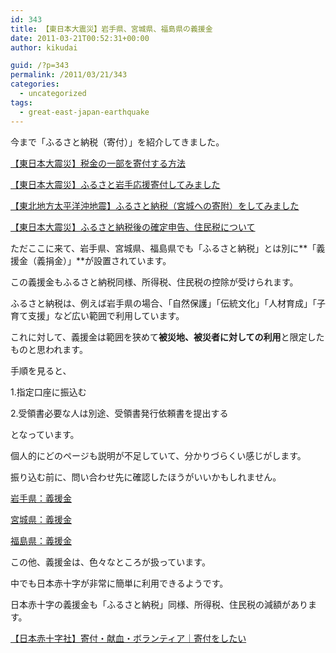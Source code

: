 ```yaml
---
id: 343
title: 【東日本大震災】岩手県、宮城県、福島県の義援金
date: 2011-03-21T00:52:31+00:00
author: kikudai

guid: /?p=343
permalink: /2011/03/21/343
categories:
  - uncategorized
tags:
  - great-east-japan-earthquake
---
```

今まで「ふるさと納税（寄付）」を紹介してきました。

[【東日本大震災】税金の一部を寄付する方法](/archives/202)
  
[【東日本大震災】ふるさと岩手応援寄付してみました](/archives/236)
  
[【東北地方太平洋沖地震】ふるさと納税（宮城への寄附）をしてみました](/archives/257)
  
[【東日本大震災】ふるさと納税後の確定申告、住民税について](/archives/298)

ただここに来て、岩手県、宮城県、福島県でも「ふるさと納税」とは別に**「義援金（義捐金）」**が設置されています。
  
この義援金もふるさと納税同様、所得税、住民税の控除が受けられます。

ふるさと納税は、例えば岩手県の場合、「自然保護」「伝統文化」「人材育成」「子育て支援」など広い範囲で利用しています。
  
これに対して、義援金は範囲を狭めて**被災地、被災者に対しての利用**と限定したものと思われます。

手順を見ると、

1.指定口座に振込む
  
2.受領書必要な人は別途、受領書発行依頼書を提出する

となっています。

個人的にどのページも説明が不足していて、分かりづらくい感じがします。
  
振り込む前に、問い合わせ先に確認したほうがいいかもしれません。

<a href="http://bit.ly/hQmpey" rel="nofollow">岩手県：義援金</a>

<a href="http://bit.ly/hcEbyL" rel="nofollow">宮城県：義援金</a>

<a href="http://bit.ly/ee1SHw" rel="nofollow">福島県：義援金</a>

この他、義援金は、色々なところが扱っています。
  
中でも日本赤十字が非常に簡単に利用できるようです。
  
日本赤十字の義援金も「ふるさと納税」同様、所得税、住民税の減額があります。

<a href="http://bit.ly/e3vnFe" rel="nofollow">【日本赤十字社】寄付・献血・ボランティア｜寄付をしたい</a>